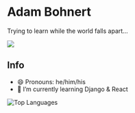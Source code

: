 # Adam Bohnert

Trying to learn while the world falls apart...


<a href="http://twitter.com/adambohnert">
    <img src="https://img.shields.io/twitter/follow/adambohnert?label=Twitter&logo=twitter&style=for-the-badge" />
 </a>


## Info

 - 😄 Pronouns: he/him/his
 - 🌱 I’m currently learning Django & React
 
 
 ![Top Languages](https://github-readme-stats.vercel.app/api/top-langs/?username=adambohnert&layout=compact&theme=dark)

 
<!--
**AdamBohnert/AdamBohnert** is a ✨ _special_ ✨ repository because its `README.md` (this file) appears on your GitHub profile.

Here are some ideas to get you started:

- 🔭 I’m currently working on ...
- 👯 I’m looking to collaborate on ...
- 🤔 I’m looking for help with ...
- 💬 Ask me about ...
- 📫 How to reach me: ...
- ⚡ Fun fact: ...
-->
